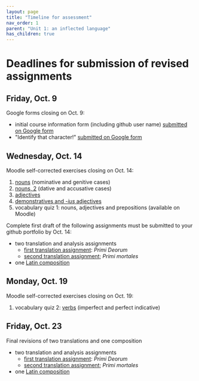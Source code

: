 ```yaml
---
layout: page
title: "Timeline for assessment"
nav_order: 1
parent: "Unit 1: an inflected language"
has_children: true
---
```



# Deadlines for submission of revised assignments

## Friday, Oct. 9

Google forms closing on Oct. 9:

- initial course information form (including github user name) [submitted on Google form](https://docs.google.com/forms/d/e/1FAIpQLSdWIzktfhJWRiUlnl-VmZl5w-f0JUOXXI-2JSfH85LxAHiHXA/viewform)
- "Identify that character!" [submitted on Google form](https://docs.google.com/forms/d/e/1FAIpQLSf5Qk2TvbhF-sGSFJKZTCQxftj-JoQhmUrrHYkj_-5HDIaV0w/viewform)



## Wednesday, Oct. 14

Moodle self-corrected exercises closing on Oct. 14:

1. [nouns](../../assignments/nouns/exercise/) (nominative and genitive cases)
2. [nouns, 2](../../assignments/nouns2/exercise/)  (dative and accusative cases)
3. [adjectives](../../assignments/adjectives/exercise/)
4. [demonstratives and -*ius* adjectives](../../assignments/demonstratives/exercise/)
1. vocabulary quiz 1: nouns, adjectives and prepositions (available on Moodle)

Complete first draft of the following assignments must be submitted to your github portfolio by Oct. 14:

- two translation and analysis assignments
    - [first translation assignment](../../assignments/translation1/): *Primi Deorum*
    - [second translation assignment](../../assignments/translation2/); *Primi mortales*
- one [Latin composition](../../assignments/composition1/)


## Monday, Oct. 19

Moodle self-corrected exercises closing on Oct. 19:

1. vocabulary quiz 2: [verbs](../../assignments/imperfect/exercise/) (imperfect and perfect indicative)


## Friday, Oct. 23

Final revisions of two translations and one composition

- two translation and analysis assignments
    - [first translation assignment](../../assignments/translation1/): *Primi Deorum*
    - [second translation assignment](../../assignments/translation2/); *Primi mortales*
- one [Latin composition](../../assignments/composition1/)
